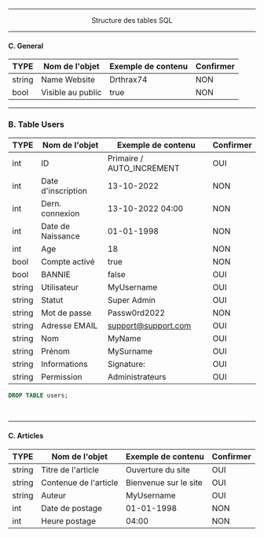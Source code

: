 ----------------------------------------------------------------------------------------------------------------------------------------------------------------------

<p align='center'> Structure des tables SQL </p>

----------------------------------------------------------------------------------------------------------------------------------------------------------------------
#### C. General

|  TYPE    | Nom de l'objet     | Exemple de contenu        | Confirmer |
| -------- | ------------------ | ------------------------- | --------- |
| string   | Name Website       | Drthrax74                 |    NON    |
| bool     | Visible au public  | true                      |    NON    |


----------------------------------------------------------------------------------------------------------------------------------------------------------------------

### B. Table Users

|  TYPE    | Nom de l'objet     | Exemple de contenu        | Confirmer |
| -------- | ------------------ | ------------------------- | --------- |
| int      | ID                 | Primaire / AUTO_INCREMENT |    OUI    |
| int      | Date d'inscription | 13-10-2022                |    NON    |
| int      | Dern. connexion    | 13-10-2022 04:00          |    NON    |
| int      | Date de Naissance  | 01-01-1998                |    NON    |
| int      | Age                | 18                        |    NON    |
| bool     | Compte activé      | true                      |    NON    |
| bool     | BANNIE             | false                     |    OUI    |
| string   | Utilisateur        | MyUsername                |    OUI    |
| string   | Statut             | Super Admin               |    OUI    |
| string   | Mot de passe       | Passw0rd2022              |    NON    |
| string   | Adresse EMAIL      | support@support.com       |    OUI    |
| string   | Nom                | MyName                    |    OUI    |
| string   | Prénom             | MySurname                 |    OUI    |
| string   | Informations       | Signature:                |    OUI    |
| string   | Permission         | Administrateurs           |    OUI    |

```sql
DROP TABLE users;


```


<br />


----------------------------------------------------------------------------------------------------------------------------------------------------------------------
#### C. Articles

|  TYPE    | Nom de l'objet        | Exemple de contenu    | Confirmer |
| -------- | --------------------- | --------------------- | --------- |
| string   | Titre de l'article    | Ouverture du site     |    OUI    |
| string   | Contenue de l'article | Bienvenue sur le site |    OUI    |
| string   | Auteur                | MyUsername            |    OUI    |
| int      | Date de postage       | 01-01-1998            |    NON    |
| int      | Heure postage         | 04:00                 |    NON    |
